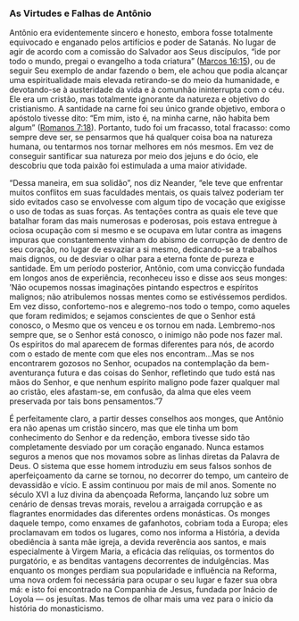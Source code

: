 ### As Virtudes e Falhas de Antônio 

Antônio era evidentemente sincero e honesto, embora fosse totalmente equivocado e enganado pelos artifícios e poder de Satanás. No lugar de agir de acordo com a comissão do Salvador aos Seus discípulos, “ide por todo o mundo, pregai o evangelho a toda criatura” ([Marcos 16:15](http://bibliaonline.com.br/acf/mc/16/15)), ou de seguir Seu exemplo de andar fazendo o bem, ele achou que podia alcançar uma espiritualidade mais elevada retirando-se do meio da humanidade, e devotando-se à austeridade da vida e à comunhão ininterrupta com o céu. Ele era um cristão, mas totalmente ignorante da natureza e objetivo do cristianismo. A santidade na carne foi seu único grande objetivo, embora o apóstolo tivesse dito: “Em mim, isto é, na minha carne, não habita bem algum” ([Romanos 7:18](http://bibliaonline.com.br/acf/rm/7/18)). Portanto, tudo foi um fracasso, total fracasso: como sempre deve ser, se pensarmos que há qualquer coisa boa na natureza humana, ou tentarmos nos tornar melhores em nós mesmos. Em vez de conseguir santificar sua natureza por meio dos jejuns e do ócio, ele descobriu que toda paixão foi estimulada a uma maior atividade.

“Dessa maneira, em sua solidão”, nos diz Neander, “ele teve que enfrentar muitos conflitos em suas faculdades mentais, os quais talvez poderiam ter sido evitados caso se envolvesse com algum tipo de vocação que exigisse o uso de todas as suas forças. As tentações contra as quais ele teve que batalhar foram das mais numerosas e poderosas, pois estava entregue à ociosa ocupação com si mesmo e se ocupava em lutar contra as imagens impuras que constantemente vinham do abismo de corrupção de dentro de seu coração, no lugar de esvaziar a si mesmo, dedicando-se a trabalhos mais dignos, ou de desviar o olhar para a eterna fonte de pureza e santidade. Em um período posterior, Antônio, com uma convicção fundada em longos anos de experiência, reconheceu isso e disse aos seus monges: ’Não ocupemos nossas imaginações pintando espectros e espíritos malignos; não atribulemos nossas mentes como se estivéssemos perdidos. Em vez disso, confortemo-nos e alegremo-nos todo o tempo, como aqueles que foram redimidos; e sejamos conscientes de que o Senhor está conosco, o Mesmo que os venceu e os tornou em nada. Lembremo-nos sempre que, se o Senhor está conosco, o inimigo não pode nos fazer mal. Os espíritos do mal aparecem de formas diferentes para nós, de acordo com o estado de mente com que eles nos encontram…Mas se nos encontrarem gozosos no Senhor, ocupados na contemplação da bem-aventurança futura e das coisas do Senhor, refletindo que tudo está nas mãos do Senhor, e que nenhum espírito maligno pode fazer qualquer mal ao cristão, eles afastam-se, em confusão, da alma que eles veem preservada por tais bons pensamentos.”7

É perfeitamente claro, a partir desses conselhos aos monges, que Antônio era não apenas um cristão sincero, mas que ele tinha um bom conhecimento do Senhor e da redenção, embora tivesse sido tão completamente desviado por um coração enganado. Nunca estamos seguros a menos que nos movamos sobre as linhas diretas da Palavra de Deus. O sistema que esse homem introduziu em seus falsos sonhos de aperfeiçoamento da carne se tornou, no decorrer do tempo, um canteiro de devassidão e vício. E assim continuou por mais de mil anos. Somente no século XVI a luz divina da abençoada Reforma, lançando luz sobre um cenário de densas trevas morais, revelou a arraigada corrupção e as flagrantes enormidades das diferentes ordens monásticas. Os monges daquele tempo, como enxames de gafanhotos, cobriam toda a Europa; eles proclamavam em todos os lugares, como nos informa a História, a devida obediência à santa mãe igreja, a devida reverência aos santos, e mais especialmente à Virgem Maria, a eficácia das relíquias, os tormentos do purgatório, e as benditas vantagens decorrentes de indulgências. Mas enquanto os monges perdiam sua popularidade e influência na Reforma, uma nova ordem foi necessária para ocupar o seu lugar e fazer sua obra má: e isto foi encontrado na Companhia de Jesus, fundada por Inácio de Loyola — os jesuítas. Mas temos de olhar mais uma vez para o inicio da história do monasticismo.